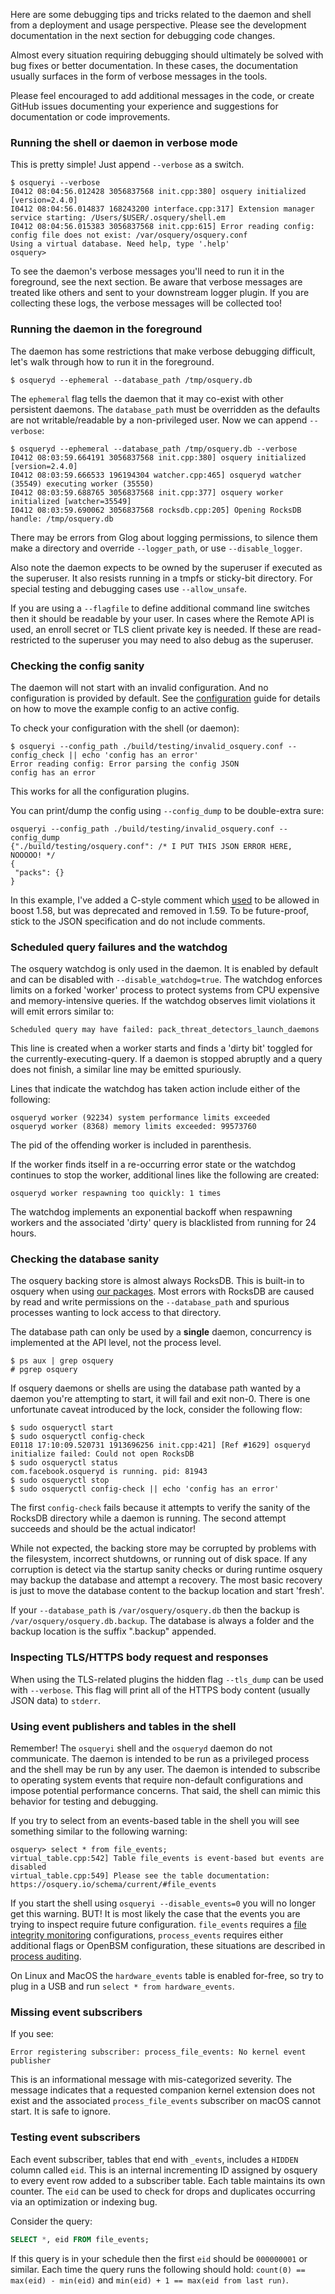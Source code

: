 Here are some debugging tips and tricks related to the daemon and shell from a deployment and usage perspective. Please see the development documentation in the next section for debugging code changes.

Almost every situation requiring debugging should ultimately be solved with bug fixes or better documentation. In these cases,  the documentation usually surfaces in the form of verbose messages in the tools.

Please feel encouraged to add additional messages in the code, or create GitHub issues documenting your experience and suggestions for documentation or code improvements.

### Running the shell or daemon in verbose mode

This is pretty simple! Just append `--verbose` as a switch.

```shell
$ osqueryi --verbose
I0412 08:04:56.012428 3056837568 init.cpp:380] osquery initialized [version=2.4.0]
I0412 08:04:56.014837 168243200 interface.cpp:317] Extension manager service starting: /Users/$USER/.osquery/shell.em
I0412 08:04:56.015383 3056837568 init.cpp:615] Error reading config: config file does not exist: /var/osquery/osquery.conf
Using a virtual database. Need help, type '.help'
osquery>
```

To see the daemon's verbose messages you'll need to run it in the foreground, see the next section. Be aware that verbose messages are treated like others and sent to your downstream logger plugin. If you are collecting these logs, the verbose messages will be collected too!

### Running the daemon in the foreground

The daemon has some restrictions that make verbose debugging difficult, let's walk through how to run it in the foreground.

```shell
$ osqueryd --ephemeral --database_path /tmp/osquery.db
```

The `ephemeral` flag tells the daemon that it may co-exist with other persistent daemons. The `database_path` must be overridden as the defaults are not writable/readable by a non-privileged user. Now we can append `--verbose`:

```shell
$ osqueryd --ephemeral --database_path /tmp/osquery.db --verbose
I0412 08:03:59.664191 3056837568 init.cpp:380] osquery initialized [version=2.4.0]
I0412 08:03:59.666533 196194304 watcher.cpp:465] osqueryd watcher (35549) executing worker (35550)
I0412 08:03:59.688765 3056837568 init.cpp:377] osquery worker initialized [watcher=35549]
I0412 08:03:59.690062 3056837568 rocksdb.cpp:205] Opening RocksDB handle: /tmp/osquery.db
```

There may be errors from Glog about logging permissions, to silence them make a directory and override `--logger_path`, or use `--disable_logger`.

Also note the daemon expects to be owned by the superuser if executed as the superuser. It also resists running in a tmpfs or sticky-bit directory. For special testing and debugging cases use `--allow_unsafe`.

If you are using a `--flagfile` to define additional command line switches then it should be readable by your user. In cases where the Remote API is used, an enroll secret or TLS client private key is needed. If these are read-restricted to the superuser you may need to also debug as the superuser.

### Checking the config sanity

The daemon will not start with an invalid configuration. And no configuration is provided by default. See the [configuration](../deployment/configuration.md) guide for details on how to move the example config to an active config.

To check your configuration with the shell (or daemon):

```shell
$ osqueryi --config_path ./build/testing/invalid_osquery.conf --config_check || echo 'config has an error'
Error reading config: Error parsing the config JSON
config has an error
```

This works for all the configuration plugins.

You can print/dump the config using `--config_dump` to be double-extra sure:

```shell
osqueryi --config_path ./build/testing/invalid_osquery.conf --config_dump
{"./build/testing/osquery.conf": /* I PUT THIS JSON ERROR HERE, NOOOOO! */
{
 "packs": {}
}
```

In this example, I've added a C-style comment which [used](https://github.com/facebook/osquery/issues/1689) to be allowed in boost 1.58, but was deprecated and removed in 1.59. To be future-proof, stick to the JSON specification and do not include comments.

### Scheduled query failures and the watchdog

The osquery watchdog is only used in the daemon. It is enabled by default and can be disabled with `--disable_watchdog=true`. The watchdog enforces limits on a forked 'worker' process to protect systems from CPU expensive and memory-intensive queries. If the watchdog observes limit violations it will emit errors similar to:

```shell
Scheduled query may have failed: pack_threat_detectors_launch_daemons
```

This line is created when a worker starts and finds a 'dirty bit' toggled for the currently-executing-query. If a daemon is stopped abruptly and a query does not finish, a similar line may be emitted spuriously.

Lines that indicate the watchdog has taken action include either of the following:

```shell
osqueryd worker (92234) system performance limits exceeded
osqueryd worker (8368) memory limits exceeded: 99573760
```

The pid of the offending worker is included in parenthesis.

If the worker finds itself in a re-occurring error state or the watchdog continues to stop the worker, additional lines like the following are created:

```shell
osqueryd worker respawning too quickly: 1 times
```

The watchdog implements an exponential backoff when respawning workers and the associated 'dirty' query is blacklisted from running for 24 hours.

### Checking the database sanity

The osquery backing store is almost always RocksDB. This is built-in to osquery when using [our packages](https://osquery.io/downloads). Most errors with RocksDB are caused by read and write permissions on the `--database_path` and spurious processes wanting to lock access to that directory.

The database path can only be used by a **single** daemon, concurrency is implemented at the API level, not the process level.

```shell
$ ps aux | grep osquery
# pgrep osquery
```

If osquery daemons or shells are using the database path wanted by a daemon you're attempting to start, it will fail and exit non-0. There is one unfortunate caveat introduced by the lock, consider the following flow:

```shell
$ sudo osqueryctl start
$ sudo osqueryctl config-check
E0118 17:10:09.520731 1913696256 init.cpp:421] [Ref #1629] osqueryd initialize failed: Could not open RocksDB
$ sudo osqueryctl status
com.facebook.osqueryd is running. pid: 81943
$ sudo osqueryctl stop
$ sudo osqueryctl config-check || echo 'config has an error'
```

The first `config-check` fails because it attempts to verify the sanity of the RocksDB directory while a daemon is running. The second attempt succeeds and should be the actual indicator!

While not expected, the backing store may be corrupted by problems with the filesystem, incorrect shutdowns, or running out of disk space. If any corruption is detect via the startup sanity checks or during runtime osquery may backup the database and attempt a recovery. The most basic recovery is just to move the database content to the backup location and start 'fresh'.

If your `--database_path` is `/var/osquery/osquery.db` then the backup is `/var/osquery/osquery.db.backup`. The database is always a folder and the backup location is the suffix ".backup" appended.

### Inspecting TLS/HTTPS body request and responses

When using the TLS-related plugins the hidden flag `--tls_dump` can be used with `--verbose`. This flag will print all of the HTTPS body content (usually JSON data) to `stderr`.

### Using event publishers and tables in the shell

Remember! The `osqueryi` shell and the `osqueryd` daemon do not communicate. The daemon is intended to be run as a privileged process and the shell may be run by any user. The daemon is intended to subscribe to operating system events that require non-default configurations and impose potential performance concerns. That said, the shell can mimic this behavior for testing and debugging.

If you try to select from an events-based table in the shell you will see something similar to the following warning:

```
osquery> select * from file_events;
virtual_table.cpp:542] Table file_events is event-based but events are disabled
virtual_table.cpp:549] Please see the table documentation: https://osquery.io/schema/current/#file_events
```

If you start the shell using `osqueryi --disable_events=0` you will no longer get this warning. BUT! It is most likely the case that the events you are trying to inspect require future configuration. `file_events` requires a [file integrity monitoring](file-integrity-monitoring.md) configurations, `process_events` requires either additional flags or OpenBSM configuration, these situations are described in [process auditing](process-auditing.md).

On Linux and MacOS the `hardware_events` table is enabled for-free, so try to plug in a USB and run `select * from hardware_events`.

### Missing event subscribers

If you see:

```shell
Error registering subscriber: process_file_events: No kernel event publisher
```

This is an informational message with mis-categorized severity. The message indicates that a requested companion kernel extension does not exist and the associated `process_file_events` subscriber on macOS cannot start. It is safe to ignore.

### Testing event subscribers

Each event subscriber, tables that end with `_events`, includes a `HIDDEN` column called `eid`. This is an internal incrementing ID assigned by osquery to every event row added to a subscriber table. Each table maintains its own counter. The `eid` can be used to check for drops and duplicates occurring via an optimization or indexing bug.

Consider the query:

```sql
SELECT *, eid FROM file_events;
```

If this query is in your schedule then the first `eid` should be `000000001` or similar. Each time the query runs the following should hold: `count(0) == max(eid) - min(eid)` and `min(eid) + 1 == max(eid from last run)`.
